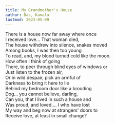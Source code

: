 ```yaml
---
title: My Grandmother's House
author: Das, Kamala
lastmod: 2023-05-09
---
```


There is a house now far away where once  
I received love... That woman died,  
The house withdrew into silence, snakes moved  
Among books, I was then too young  
To read, and, my blood turned cold like the moon.  
How often I think of going  
There, to peer through blind eyes of windows or  
Just listen to the frozen air,  
Or in wild despair, pick an armful of  
Darkness to bring it here to lie  
Behind my bedroom door like a brooding  
Dog... you cannot believe, darling,  
Can you, that I lived in such a house and  
Was proud, and loved.... I who have lost  
My way and beg now at strangers' doors to  
Receive love, at least in small change?   
